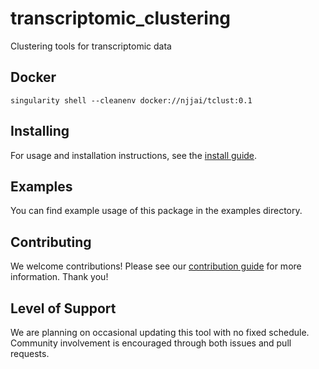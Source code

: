 transcriptomic_clustering
=========================
Clustering tools for transcriptomic data

Docker
----------
`singularity shell --cleanenv docker://njjai/tclust:0.1`

Installing
----------
For usage and installation instructions, see the [install guide](docs/install.rst).

Examples
--------
You can find example usage of this package in the examples directory.

Contributing
------------
We welcome contributions! Please see our [contribution guide](CONTRIBUTING.md) for more information. Thank you!

Level of Support
----------------
We are planning on occasional updating this tool with no fixed schedule. Community involvement is encouraged through both issues and pull requests.
